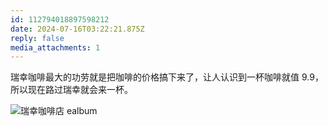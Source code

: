 ```yaml
---
id: 112794018897598212
date: 2024-07-16T03:22:21.875Z
reply: false
media_attachments: 1
---
```


瑞幸咖啡最大的功劳就是把咖啡的价格搞下来了，让人认识到一杯咖啡就值 9.9，所以现在路过瑞幸就会来一杯。

![瑞幸咖啡店
ealbum](https://files.e5n.cc/media_attachments/files/112/794/009/973/699/538/original/e4d33421663472a1.jpg)
